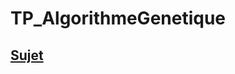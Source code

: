 # TP_AlgorithmeGenetique

## [Sujet](https://github.com/ThomasLEMERCIER/TP_AlgorithmeGenetique/blob/main/TP.md)
